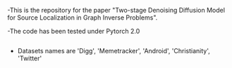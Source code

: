 -This is the repository for the paper "Two-stage Denoising Diffusion Model for Source Localization in Graph Inverse Problems".

-The code has been tested under Pytorch 2.0

```

```
- Datasets names are 'Digg', 'Memetracker', 'Android', 'Christianity', 'Twitter'
```

